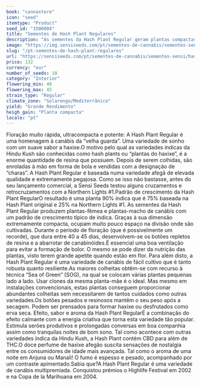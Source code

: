 ```yaml
---
book: "cannastore"
icon: "seed"
itemtype: "Product"
seed_id: "1500004"
title: "Sementes de Hash Plant Regulares"
description: "As sementes da Hash Plant Regular geram plantas compactas e robustas com floração muito curta, cerca de 45 dias. Genes 90% índica e um efeito relaxante."
image: "https://img.sensiseeds.com/pt/sementes-de-cannabis/sementes-sensi/hash-plant-image.png"
slug: "/pt-sementes-de-hash-plant-regulares"
url: "https://sensiseeds.com/pt/sementes-de-cannabis/sementes-sensi/hash-plant?a_aid=cannastore"
price: 132
currency: "eur"
number_of_seeds: 10
category: "Interior"
flowering_min: 40
flowering_max: 45
strain_type: "Regular"
climate_zone: "Solarengo/Mediterrânico"
yield: "Grande Rendimento"
heigh_gain: "Planta compacta"
locale: "pt"
---
```

Floração muito rápida, ultracompacta e potente: A Hash Plant Regular é uma homenagem à canábis da “velha guarda”. Uma variedade de sonho com um suave sabor a haxixe.O motivo pelo qual as variedades índicas da Hindu Kush são conhecidas como hash plants ou “plantas do haxixe”, é a enorme quantidade de resina que possuem. Depois de serem colhidas, são enroladas à mão em forma de bola e vendidas com a designação de “charas”. A Hash Plant Regular é baseada numa variedade afegã de elevada qualidade e extremamente pegajosa. Como se isso não bastasse, antes do seu lançamento comercial, a Sensi Seeds testou alguns cruzamentos e retrocruzamentos com a Northern Lights #1.Padrão de crescimento da Hash Plant RegularO resultado é uma planta 90% índica que é 75% baseada na Hash Plant original e 25% na Northern Lights #1. As sementes da Hash Plant Regular produzem plantas-fêmea e plantas-macho de canábis com um padrão de crescimento típico de índica. Graças à sua dimensão extremamente compacta, ocupam muito pouco espaço na divisão onde são cultivadas. Durante o período de floração (que é possivelmente um recorde), que dura entre 40 a 45 dias, desenvolvem-se os botões repletos de resina e a abarrotar de canabinóides.É essencial uma boa ventilação para evitar a formação de bolor. O mesmo se pode dizer da nutrição das plantas, visto terem grande apetite quando estão em flor. Para além disto, a Hash Plant Regular é uma variedade de canábis de fácil cultivo que é tanto robusta quanto resiliente.As maiores colheitas obtêm-se com recurso à técnica “Sea of Green” (SOG), na qual se colocam várias plantas pequenas lado a lado. Usar clones da mesma planta-mãe é o ideal. Mas mesmo em instalações convencionais, estas plantas conseguem proporcionar abundantes colheitas sem necessitarem de tantos cuidados como outras variedades.Os botões pesados e resinosos mantêm o seu peso após a secagem. Podem ser prensados para formar haxixe ou desfrutados como erva seca. Efeito, sabor e aroma da Hash Plant RegularÉ a combinação do efeito calmante com a energia criativa que torna esta variedade tão popular. Estimula serões produtivos e prolongadas conversas em boa companhia assim como tranquilas noites de bom sono. Tal como acontece com outras variedades índica da Hindu Kush, a Hash Plant contém CBD para além de THC.O doce perfume de haxixe afegão suscita sensações de nostalgia entre os consumidores de idade mais avançada. Tal como o aroma de uma noite em Anjuna ou Manali! O fumo é espesso e pesado, acompanhado por um contraste apimentado.Sabia que?A Hash Plant Regular é uma variedade de canábis multipremiada. Conquistou prémios o Highlife Festival em 2002 e na Copa de la Marihuana em 2004.
